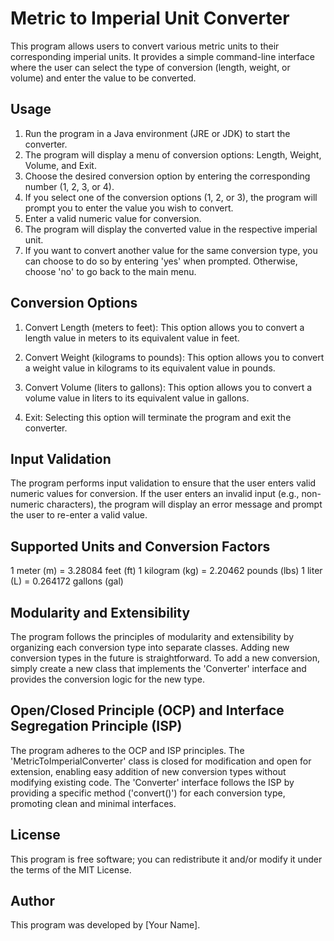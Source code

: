 Metric to Imperial Unit Converter
================================

This program allows users to convert various metric units to their corresponding imperial units. It provides a simple command-line interface where the user can select the type of conversion (length, weight, or volume) and enter the value to be converted.

Usage
-----
1. Run the program in a Java environment (JRE or JDK) to start the converter.
2. The program will display a menu of conversion options: Length, Weight, Volume, and Exit.
3. Choose the desired conversion option by entering the corresponding number (1, 2, 3, or 4).
4. If you select one of the conversion options (1, 2, or 3), the program will prompt you to enter the value you wish to convert.
5. Enter a valid numeric value for conversion.
6. The program will display the converted value in the respective imperial unit.
7. If you want to convert another value for the same conversion type, you can choose to do so by entering 'yes' when prompted. Otherwise, choose 'no' to go back to the main menu.

Conversion Options
------------------
1. Convert Length (meters to feet):
   This option allows you to convert a length value in meters to its equivalent value in feet.

2. Convert Weight (kilograms to pounds):
   This option allows you to convert a weight value in kilograms to its equivalent value in pounds.

3. Convert Volume (liters to gallons):
   This option allows you to convert a volume value in liters to its equivalent value in gallons.

4. Exit:
   Selecting this option will terminate the program and exit the converter.

Input Validation
----------------
The program performs input validation to ensure that the user enters valid numeric values for conversion. If the user enters an invalid input (e.g., non-numeric characters), the program will display an error message and prompt the user to re-enter a valid value.

Supported Units and Conversion Factors
--------------------------------------
1 meter (m)        = 3.28084 feet (ft)
1 kilogram (kg)    = 2.20462 pounds (lbs)
1 liter (L)        = 0.264172 gallons (gal)

Modularity and Extensibility
----------------------------
The program follows the principles of modularity and extensibility by organizing each conversion type into separate classes. Adding new conversion types in the future is straightforward. To add a new conversion, simply create a new class that implements the 'Converter' interface and provides the conversion logic for the new type.

Open/Closed Principle (OCP) and Interface Segregation Principle (ISP)
--------------------------------------------------------------------
The program adheres to the OCP and ISP principles. The 'MetricToImperialConverter' class is closed for modification and open for extension, enabling easy addition of new conversion types without modifying existing code. The 'Converter' interface follows the ISP by providing a specific method ('convert()') for each conversion type, promoting clean and minimal interfaces.

License
-------
This program is free software; you can redistribute it and/or modify it under the terms of the MIT License.

Author
------
This program was developed by [Your Name].
